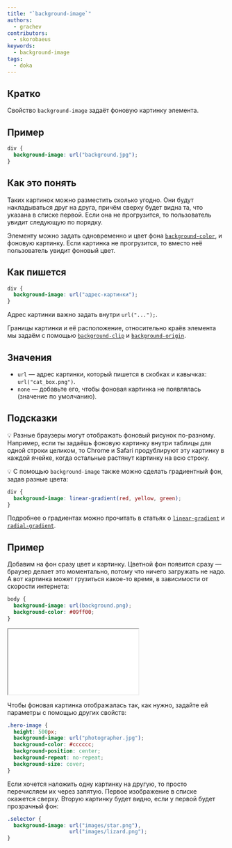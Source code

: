 ```yaml
---
title: "`background-image`"
authors:
  - grachev
contributors:
  - skorobaeus
keywords:
  - background-image
tags:
  - doka
---
```


## Кратко

Свойство `background-image` задаёт фоновую картинку элемента.

## Пример

```css
div {
  background-image: url("background.jpg");
}
```

## Как это понять

Таких картинок можно разместить сколько угодно. Они будут накладываться друг на друга, причём сверху будет видна та, что указана в списке первой. Если она не прогрузится, то пользователь увидит следующую по порядку.

Элементу можно задать одновременно и цвет фона [`background-color`](/css/background-color), и фоновую картинку. Если картинка не прогрузится, то вместо неё пользователь увидит фоновый цвет.

## Как пишется

```css
div {
  background-image: url("адрес-картинки");
}
```

Адрес картинки важно задать внутри `url("...");`.

Границы картинки и её расположение, относительно краёв элемента мы задаём с помощью [`background-clip`](/css/background-clip) и [`background-origin`](/css/background-origin).

## Значения

- `url` — адрес картинки, который пишется в скобках и кавычках: `url("cat_box.png")`.
- `none` — добавьте его, чтобы фоновая картинка не появлялась (значение по умолчанию).

## Подсказки

💡 Разные браузеры могут отображать фоновый рисунок по-разному. Например, если ты задаёшь фоновую картинку внутри таблицы для одной строки целиком, то Chrome и Safari продублируют эту картинку в каждой ячейке, когда остальные растянут картинку на всю строку.

💡 С помощью `background-image` также можно сделать градиентный фон, задав разные цвета:

```css
div {
  background-image: linear-gradient(red, yellow, green);
}
```

Подробнее о градиентах можно прочитать в статьях о [`linear-gradient`](/css/line-height) и [`radial-gradient`](/css/radial-gradient).

## Пример

Добавим на фон сразу цвет и картинку. Цветной фон появится сразу — браузер делает это моментально, потому что ничего загружать не надо. А вот картинка может грузиться какое-то время, в зависимости от скорости интернета:

```css
body {
  background-image: url(background.png);
  background-color: #09ff00;
}
```

<iframe title="Фоновый рисунок" src="demos/basic/" height="150" sandbox></iframe>

Чтобы фоновая картинка отображалась так, как нужно, задайте ей параметры с помощью других свойств:

```css
.hero-image {
  height: 500px;
  background-image: url("photographer.jpg");
  background-color: #cccccc;
  background-position: center;
  background-repeat: no-repeat;
  background-size: cover;
}
```

Если хочется наложить одну картинку на другую, то просто перечисляем их через запятую. Первое изображение в списке окажется сверху. Вторую картинку будет видно, если у первой будет прозрачный фон:

```css
.selector {
  background-image: url("images/star.png"),
                    url("images/lizard.png");
}
```

